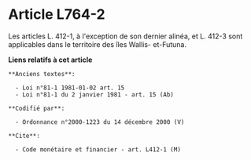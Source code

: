 # Article L764-2

Les articles L. 412-1, à l'exception de son dernier alinéa, et L. 412-3 sont applicables dans le territoire des îles Wallis-
et-Futuna.

**Liens relatifs à cet article**

	**Anciens textes**:

	  - Loi n°81-1 1981-01-02 art. 15
	  - Loi n°81-1 du 2 janvier 1981 - art. 15 (Ab)

	**Codifié par**:

	  - Ordonnance n°2000-1223 du 14 décembre 2000 (V)

	**Cite**:

	  - Code monétaire et financier - art. L412-1 (M)
